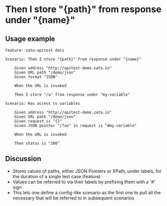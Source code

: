 
Then I store "{path}" from response under "{name}"
=============================================================================================================

Usage example
-------------

```
Feature: zato-apitest docs

Scenario: Then I store "{path}" from response under "{name}"

    Given address "http://apitest-demo.zato.io"
    Given URL path "/demo/json"
    Given format "JSON"

    When the URL is invoked

    Then I store "/a" from response under "my-variable"

Scenario: Has access to variables

    Given address "http://apitest-demo.zato.io"
    Given URL path "/demo/json"
    Given request is "{}"
    Given JSON pointer "/foo" in request is "#my-variable"

    When the URL is invoked

    Then status is "200"
```

Discussion
----------

* Stores values of paths, either JSON Pointers or XPath, under labels, for the duration of a single test case (feature)
* Values can be referred to via their labels by prefixing them with a '#' sign
* This lets one define a config-like scenario as the first one to pull all the necessary that will be referred to in subsequent
  scenarios